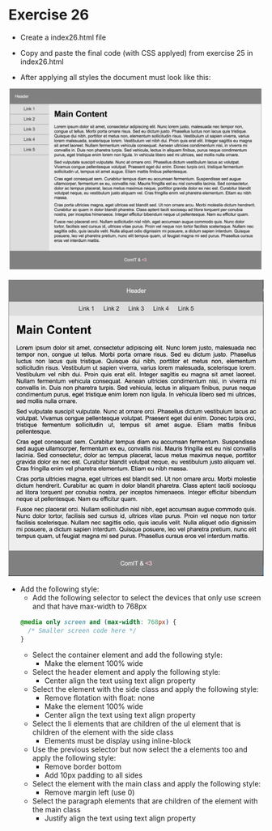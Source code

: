 # Exercise 26

- Create a index26.html file
- Copy and paste the final code (with CSS applyed) from exercise 25 in index26.html

- After applying all styles the document must look like this:

![Ex 26](../../../resources/exercises/css/results/ex_26.png)

![Ex 26](../../../resources/exercises/css/results/ex_26b.png)

- Add the following style:
  - Add the following selector to select the devices that only use screen and that have max-width to 768px
  ```css
  @media only screen and (max-width: 768px) {
    /* Smaller screen code here */
  }
  ```
  - Select the container element and add the following style:
    - Make the element 100% wide
  - Select the header element and apply the following style:
    - Center align the text using text align property
  - Select the element with the side class and apply the following style:
    - Remove flotation with float: none
    - Make the element 100% wide
    - Center align the text using text align property
  - Select the li elements that are children of the ul element that is children of the element with the side class
    - Elements must be display using inline-block
  - Use the previous selector but now select the a elements too and apply the following style:
    - Remove border bottom
    - Add 10px padding to all sides
  - Select the element with the main class and apply the following style:
    - Remove margin left (use 0)
  - Select the paragraph elements that are children of the element with the main class
    - Justify align the text using text align property
